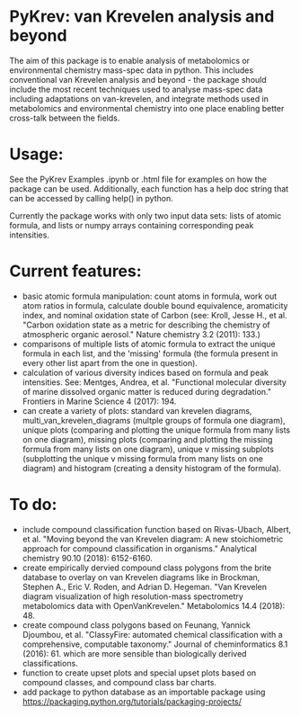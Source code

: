 # PyKrev: van Krevelen analysis and beyond

The aim of this package is to enable analysis of metabolomics or environmental chemistry mass-spec data in python. This includes conventional van Krevelen analysis and beyond - the package should include the most recent techniques used to analyse mass-spec data including adaptations on van-krevelen, and integrate methods used in metabolomics and environmental chemistry into one place enabling better cross-talk between the fields.

# Usage: 
See the PyKrev Examples .ipynb or .html file for examples on how the package can be used. Additionally, each function has a help doc string that can be accessed by calling help() in python. 

Currently the package works with only two input data sets: lists of atomic formula, and lists or numpy arrays containing corresponding peak intensities. 

# Current features: 
- basic atomic formula manipulation: count atoms in formula, work out atom ratios in formula, calculate double bound equivalence, aromaticity index, and nominal oxidation state of Carbon (see: Kroll, Jesse H., et al. "Carbon oxidation state as a metric for describing the chemistry of atmospheric organic aerosol." Nature chemistry 3.2 (2011): 133.)
- comparisons of multiple lists of atomic formula to extract the unique formula in each list, and the 'missing' formula (the formula present in every other list apart from the one in question).
- calculation of various diversity indices based on formula and peak intensities. See: Mentges, Andrea, et al. "Functional molecular diversity of marine dissolved organic matter is reduced during degradation." Frontiers in Marine Science 4 (2017): 194.
- can create a variety of plots: standard van krevelen diagrams, multi_van_krevelen_diagrams (multple groups of formula one diagram), unique plots (comparing and plotting the unique formula from many lists on one diagram), missing plots (comparing and plotting the missing formula from many lists on one diagram), unique v missing subplots (subplotting the unique v missing formula from many lists on one diagram) and histogram (creating a density histogram  of the formula).

# To do:
- include compound classification function based on Rivas-Ubach, Albert, et al. "Moving beyond the van Krevelen diagram: A new stoichiometric approach for compound classification in organisms." Analytical chemistry 90.10 (2018): 6152-6160.
- create empirically dervied compound class polygons from the brite database to overlay on van Krevelen diagrams like in Brockman, Stephen A., Eric V. Roden, and Adrian D. Hegeman. "Van Krevelen diagram visualization of high resolution-mass spectrometry metabolomics data with OpenVanKrevelen." Metabolomics 14.4 (2018): 48.
- create compound class polygons based on Feunang, Yannick Djoumbou, et al. "ClassyFire: automated chemical classification with a comprehensive, computable taxonomy." Journal of cheminformatics 8.1 (2016): 61. which are more sensible than biologically derived classifications. 
- function to create upset plots and special upset plots based on compound classes, and compound class bar charts. 
- add package to python database as an importable package using https://packaging.python.org/tutorials/packaging-projects/
